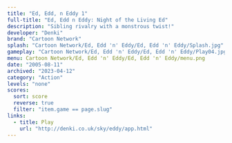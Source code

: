 ```yaml
---
title: "Ed, Edd, n Eddy 1"
full-title: "Ed, Edd n Eddy: Night of the Living Ed"
description: "Sibling rivalry with a monstrous twist!"
developer: "Denki"
brand: "Cartoon Network"
splash: "Cartoon Network/Ed, Edd 'n' Eddy/Ed, Edd 'n' Eddy/Splash.jpg"
gameplay: "Cartoon Network/Ed, Edd 'n' Eddy/Ed, Edd 'n' Eddy/Play04.jpg"
menu: Cartoon Network/Ed, Edd 'n' Eddy/Ed, Edd 'n' Eddy/menu.png
date: "2005-08-11"
archived: "2023-04-12"
category: "Action"
levels: "none"
scores:
  sort: score
  reverse: true
  filter: "item.game == page.slug"
links:
  - title: Play
    url: "http://denki.co.uk/sky/eddy/app.html"
---
```

